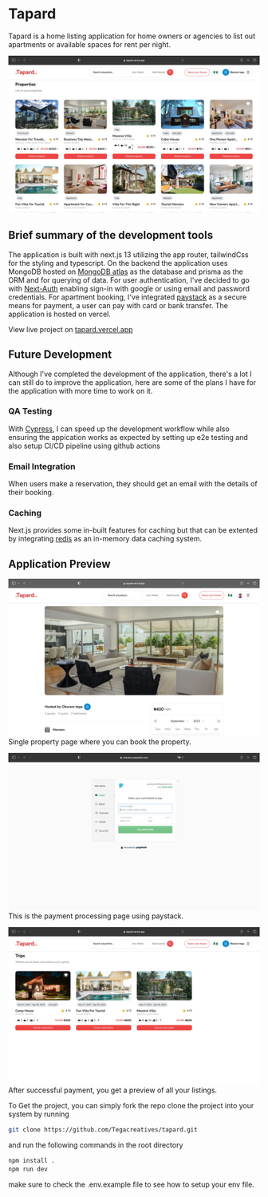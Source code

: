 
# Tapard

Tapard is a home listing application for home owners or agencies to list out apartments or available spaces for rent per night.

![Tapard 1](https://raw.githubusercontent.com/Tegacreatives/tapard/main/public/images/demo/tapard.jpg)

## Brief summary of the development tools

The application is built with next.js 13 utilizing the app router, tailwindCss for the styling and typescript.
On the backend the application uses MongoDB hosted on [MongoDB atlas](https://www.mongodb.com/atlas/database) as the database and prisma as the ORM and for querying of data. For user authentication, I've decided to go with [Next-Auth](https://next-auth.js.org/) enabling sign-in with google or using email and password credentials.
For apartment booking, I've integrated [paystack](https://paystack.com/) as a secure means for payment, a user can pay with card or bank transfer.
The application is hosted on vercel.

View live project on [tapard.vercel.app](https://tapard.vercel.app/)

## Future Development

Although I've completed the development of the application, there's a lot I can still do to improve the application, here are some of the plans I have for the application with more time to work on it.

### QA Testing
With [Cypress](https://www.cypress.io/), I can speed up the development workflow while also ensuring the appication works as expected by setting up e2e testing and also setup CI/CD pipeline using github actions

### Email Integration
When users make a reservation, they should get an email with the details of their booking.

### Caching
Next.js provides some in-built features for caching but that can be extented by integrating [redis](https://redis.io/) as an in-memory data caching system.

## Application Preview

![Tapard 2](https://raw.githubusercontent.com/Tegacreatives/tapard/main/public/images/demo/tapard3.jpg)
Single property page where you can book the property.

![Tapard 3](https://github.com/Tegacreatives/tapard/blob/main/public/images/demo/tapard4.jpg?raw=true)
This is the payment processing page using paystack.

![Tapard 4](https://github.com/Tegacreatives/tapard/blob/main/public/images/demo/tapard5.jpg?raw=true)
After successful payment, you get a preview of all your listings.

To Get the project, you can simply fork the repo clone the project into your system by running

```bash
git clone https://github.com/Tegacreatives/tapard.git
```

and run the following commands in the root directory

```bash
npm install .
npm run dev
```

make sure to check the .env.example file to see how to setup your env file.
